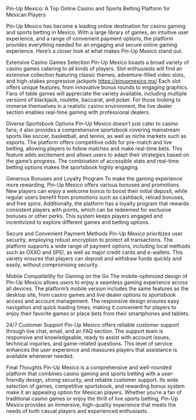 Pin-Up Mexico: A Top Online Casino and Sports Betting Platform for Mexican Players

Pin-Up Mexico has become a leading online destination for casino gaming and sports betting in Mexico. With a large library of games, an intuitive user experience, and a range of convenient payment options, the platform provides everything needed for an engaging and secure online gaming experience. Here’s a closer look at what makes Pin-Up Mexico stand out.

Extensive Casino Games Selection
Pin-Up Mexico boasts a broad variety of casino games catering to all kinds of players. Slot enthusiasts will find an extensive collection featuring classic themes, adventure-filled video slots, and high-stakes progressive jackpots https://pinupmexico.mx/ Each slot offers unique features, from innovative bonus rounds to engaging graphics. Fans of table games will appreciate the variety available, including multiple versions of blackjack, roulette, baccarat, and poker. For those looking to immerse themselves in a realistic casino environment, the live dealer section enables real-time gaming with professional dealers.

Diverse Sportsbook Options
Pin-Up Mexico doesn’t just cater to casino fans; it also provides a comprehensive sportsbook covering mainstream sports like soccer, basketball, and tennis, as well as niche markets such as esports. The platform offers competitive odds for pre-match and live betting, allowing players to follow matches and make real-time bets. This feature adds excitement and allows users to adapt their strategies based on the game’s progress. The combination of accessible stats and real-time betting options makes the sportsbook highly engaging.

Generous Bonuses and Loyalty Program
To make the gaming experience more rewarding, Pin-Up Mexico offers various bonuses and promotions. New players can enjoy a welcome bonus to boost their initial deposit, while regular users benefit from promotions such as cashback, reload bonuses, and free spins. Additionally, the platform has a loyalty program that rewards consistent players with points, which can be redeemed for exclusive bonuses or other perks. This system keeps players engaged and incentivized to explore different games and betting options.

Secure and Convenient Payment Methods
Pin-Up Mexico prioritizes user security, employing robust encryption to protect all transactions. The platform supports a wide range of payment options, including local methods such as OXXO and SPEI, as well as major credit cards and e-wallets. This variety ensures that players can deposit and withdraw funds quickly and easily, without compromising security.

Mobile Compatibility for Gaming on the Go
The mobile-optimized design of Pin-Up Mexico allows users to enjoy a seamless gaming experience across all devices. The platform’s mobile version includes the same features as the desktop site, from casino games and live dealer options to sportsbook access and account management. The responsive design ensures easy navigation and quick loading times, making it convenient for players to enjoy their favorite games or place bets from their smartphones and tablets.

24/7 Customer Support
Pin-Up Mexico offers reliable customer support through live chat, email, and an FAQ section. The support team is responsive and knowledgeable, ready to assist with account issues, technical inquiries, and game-related questions. This level of service enhances the user experience and reassures players that assistance is available whenever needed.

Final Thoughts
Pin-Up Mexico is a comprehensive and well-rounded platform that combines casino gaming and sports betting with a user-friendly design, strong security, and reliable customer support. Its wide selection of games, competitive sportsbook, and rewarding bonus system make it an appealing option for Mexican players. Whether you’re a fan of traditional casino games or enjoy the thrill of live sports betting, Pin-Up Mexico provides an immersive, high-quality experience that meets the needs of both casual players and experienced enthusiasts.
